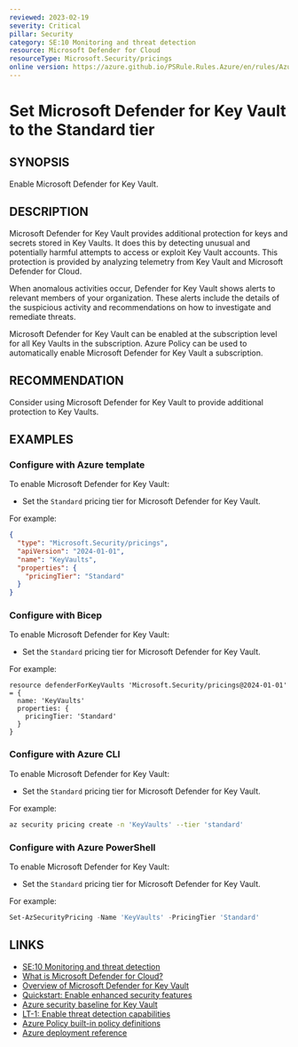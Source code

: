 ```yaml
---
reviewed: 2023-02-19
severity: Critical
pillar: Security
category: SE:10 Monitoring and threat detection
resource: Microsoft Defender for Cloud
resourceType: Microsoft.Security/pricings
online version: https://azure.github.io/PSRule.Rules.Azure/en/rules/Azure.Defender.KeyVault/
---
```


# Set Microsoft Defender for Key Vault to the Standard tier

## SYNOPSIS

Enable Microsoft Defender for Key Vault.

## DESCRIPTION

Microsoft Defender for Key Vault provides additional protection for keys and secrets stored in Key Vaults.
It does this by detecting unusual and potentially harmful attempts to access or exploit Key Vault accounts.
This protection is provided by analyzing telemetry from Key Vault and Microsoft Defender for Cloud.

When anomalous activities occur, Defender for Key Vault shows alerts to relevant members of your organization.
These alerts include the details of the suspicious activity and recommendations on how to investigate and remediate threats.

Microsoft Defender for Key Vault can be enabled at the subscription level for all Key Vaults in the subscription.
Azure Policy can be used to automatically enable Microsoft Defender for Key Vault a subscription.

## RECOMMENDATION

Consider using Microsoft Defender for Key Vault to provide additional protection to Key Vaults.

## EXAMPLES

### Configure with Azure template

To enable Microsoft Defender for Key Vault:

- Set the `Standard` pricing tier for Microsoft Defender for Key Vault.

For example:

```json
{
  "type": "Microsoft.Security/pricings",
  "apiVersion": "2024-01-01",
  "name": "KeyVaults",
  "properties": {
    "pricingTier": "Standard"
  }
}
```

### Configure with Bicep

To enable Microsoft Defender for Key Vault:

- Set the `Standard` pricing tier for Microsoft Defender for Key Vault.

For example:

```bicep
resource defenderForKeyVaults 'Microsoft.Security/pricings@2024-01-01' = {
  name: 'KeyVaults'
  properties: {
    pricingTier: 'Standard'
  }
}
```

<!-- external:avm avm/ptn/security/security-center keyVaultsPricingTier -->

### Configure with Azure CLI

To enable Microsoft Defender for Key Vault:

- Set the `Standard` pricing tier for Microsoft Defender for Key Vault.

For example:

```bash
az security pricing create -n 'KeyVaults' --tier 'standard'
```

### Configure with Azure PowerShell

To enable Microsoft Defender for Key Vault:

- Set the `Standard` pricing tier for Microsoft Defender for Key Vault.

For example:

```powershell
Set-AzSecurityPricing -Name 'KeyVaults' -PricingTier 'Standard'
```

## LINKS

- [SE:10 Monitoring and threat detection](https://learn.microsoft.com/azure/well-architected/security/monitor-threats)
- [What is Microsoft Defender for Cloud?](https://learn.microsoft.com/azure/defender-for-cloud/defender-for-cloud-introduction)
- [Overview of Microsoft Defender for Key Vault](https://learn.microsoft.com/azure/defender-for-cloud/defender-for-key-vault-introduction)
- [Quickstart: Enable enhanced security features](https://learn.microsoft.com/azure/defender-for-cloud/enable-enhanced-security)
- [Azure security baseline for Key Vault](https://learn.microsoft.com/security/benchmark/azure/baselines/key-vault-security-baseline)
- [LT-1: Enable threat detection capabilities](https://learn.microsoft.com/security/benchmark/azure/baselines/key-vault-security-baseline#lt-1-enable-threat-detection-capabilities)
- [Azure Policy built-in policy definitions](https://learn.microsoft.com/azure/governance/policy/samples/built-in-policies#security-center)
- [Azure deployment reference](https://learn.microsoft.com/azure/templates/microsoft.security/pricings)
